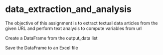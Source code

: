 # data_extraction_and_analysis

The objective of this assignment is to extract textual data articles from the given URL and perform text analysis to compute variables from url



Create a DataFrame from the output_data list

Save the DataFrame to an Excel file

